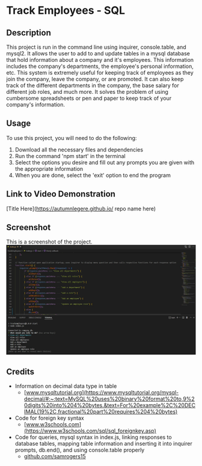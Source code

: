 # Track Employees - SQL
 
## Description
 
This project is run in the command line using inquirer, console.table, and mysql2. It allows the user to add to and update tables in a mysql database that hold information about a company and it's employees. This information includes the company's departments, the employee's personal information, etc. This system is extremely useful for keeping track of employees as they join the company, leave the company, or are promoted. It can also keep track of the different departments in the company, the base salary for different job roles, and much more. It solves the problem of using cumbersome spreadsheets or pen and paper to keep track of your company's information.
 
 
## Usage
 
To use this project, you will need to do the following:

1) Download all the necessary files and dependencies
2) Run the command 'npm start' in the terminal
3) Select the options you desire and fill out any prompts you are given with the appropriate information
4) When you are done, select the 'exit' option to end the program
 
 
## Link to Video Demonstration
 
[Title Here](https://autumnlegere.github.io/ repo name here)
 
 
## Screenshot
 
This is a screenshot of the project.
![screenshot](Screenshot.jpg)
 
 
## Credits
 
- Information on decimal data type in table <br>
    - [www.mysqltutorial.org](https://www.mysqltutorial.org/mysql-decimal/#:~:text=MySQL%20uses%20binary%20format%20to,9%20digits%20into%204%20bytes.&text=For%20example%2C%20DECIMAL(19%2C,fractional%20part%20requires%204%20bytes)
- Code for foreign key syntax <br>
    - [www.w3schools.com](https://www.w3schools.com/sql/sql_foreignkey.asp)
- Code for queries, mysql syntax in index.js, linking responses to database tables, mapping table information and inserting it into inquirer prompts, db.end(), and using console.table properly <br>
    - [github.com/samrogers15](https://github.com/samrogers15/MySQL-employee-tracker/blob/main/server.js)
